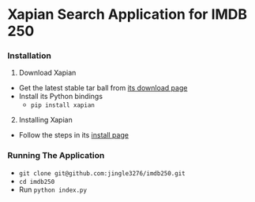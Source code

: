 # Xapian Search Application for IMDB 250 

### Installation
1. Download Xapian
  - Get the latest stable tar ball from [its download page](http://xapian.org/download) 
  - Install its Python bindings
    - `pip install xapian`
2. Installing Xapian
  - Follow the steps in its [install page](http://xapian.org/docs/install.html)


### Running The Application
- `git clone git@github.com:jingle3276/imdb250.git`
- `cd imdb250`
- Run `python index.py`
